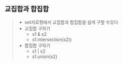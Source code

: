 ## 교집합과 합집합
> * set자료형에서 교집합과 합집합을 쉽게 구할 수있다
> * 교집합 구하기
>     * s1 & s2
>     * s1.intersection(s2))
> * 합집합 구하기
>     * s1 | s2
>     * s1.union(s2)
>  
